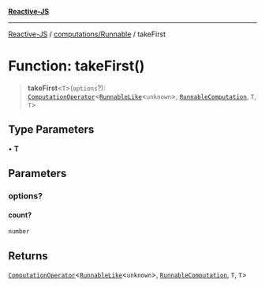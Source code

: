 [**Reactive-JS**](../../../README.md)

***

[Reactive-JS](../../../README.md) / [computations/Runnable](../README.md) / takeFirst

# Function: takeFirst()

> **takeFirst**\<`T`\>(`options`?): [`ComputationOperator`](../../type-aliases/ComputationOperator.md)\<[`RunnableLike`](../../interfaces/RunnableLike.md)\<`unknown`\>, [`RunnableComputation`](../interfaces/RunnableComputation.md), `T`, `T`\>

## Type Parameters

• **T**

## Parameters

### options?

#### count?

`number`

## Returns

[`ComputationOperator`](../../type-aliases/ComputationOperator.md)\<[`RunnableLike`](../../interfaces/RunnableLike.md)\<`unknown`\>, [`RunnableComputation`](../interfaces/RunnableComputation.md), `T`, `T`\>
